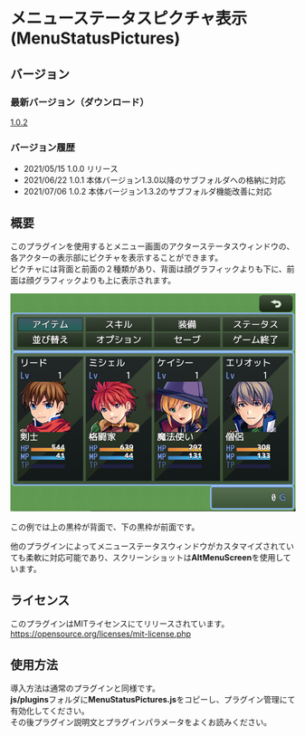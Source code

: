 # メニューステータスピクチャ表示(MenuStatusPictures)

## バージョン
### 最新バージョン（ダウンロード）
[1.0.2](https://raw.githubusercontent.com/nz-prism/RPG-Maker-MZ/master/MenuStatusPictures/js/plugins/MenuStatusPictures.js)

### バージョン履歴
- 2021/05/15 1.0.0 リリース
- 2021/06/22 1.0.1 本体バージョン1.3.0以降のサブフォルダへの格納に対応
- 2021/07/06 1.0.2 本体バージョン1.3.2のサブフォルダ機能改善に対応

## 概要
このプラグインを使用するとメニュー画面のアクターステータスウィンドウの、各アクターの表示部にピクチャを表示することができます。  
ピクチャには背面と前面の２種類があり、背面は顔グラフィックよりも下に、前面は顔グラフィックよりも上に表示されます。  

![Menu](https://github.com/nz-prism/RPG-Maker-MZ/blob/master/ReadmeImages/MenuStatusPictures1.png)

この例では上の黒枠が背面で、下の黒枠が前面です。

他のプラグインによってメニューステータスウィンドウがカスタマイズされていても柔軟に対応可能であり、スクリーンショットは**AltMenuScreen**を使用しています。

## ライセンス
このプラグインはMITライセンスにてリリースされています。  
https://opensource.org/licenses/mit-license.php

## 使用方法
導入方法は通常のプラグインと同様です。  
**js/plugins**フォルダに**MenuStatusPictures.js**をコピーし、プラグイン管理にて有効化してください。  
その後プラグイン説明文とプラグインパラメータをよくお読みください。 